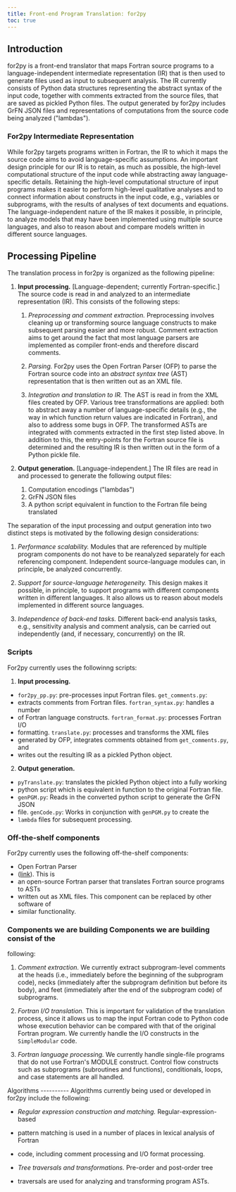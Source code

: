 ```yaml
---
title: Front-end Program Translation: for2py
toc: true
---
```


## Introduction

for2py is a front-end translator that maps Fortran source programs to a
language-independent intermediate representation (IR) that is  then used to
generate files used as input to subsequent analysis. The IR currently consists
of Python data structures representing the abstract syntax of the input code,
together with comments extracted from the source files, that are saved as
pickled Python files.  The output generated by for2py includes GrFN JSON files
and representations of computations from the source code being analyzed
("lambdas").

### For2py Intermediate Representation

While for2py targets programs written in Fortran, the IR to which it maps the
source code aims to avoid language-specific assumptions.  An important design
principle for our IR is to retain, as much as possible, the high-level
computational structure of the input code while abstracting away
language-specific details.  Retaining the high-level computational structure of
input programs makes it easier to perform high-level qualitative analyses and to
connect information about constructs in the input code, e.g., variables or
subprograms, with the results of analyses of text documents  and equations.  The
language-independent nature of the IR makes it possible, in principle, to
analyze models that may have been implemented using multiple source languages,
and also to reason about and compare models written in different source
languages.

## Processing Pipeline

The translation process in for2py is organized as the following pipeline:

1. **Input processing.**  [Language-dependent; currently Fortran-specific.] The
   source code is read in and analyzed to an intermediate representation (IR).
   This consists of the following steps:

   1. *Preprocessing and comment extraction.*  Preprocessing involves cleaning
      up or transforming source language constructs to make subsequent parsing
      easier and more robust.  Comment extraction aims to get around the fact
      that most language parsers are implemented as compiler front-ends and
      therefore discard comments.

   2. *Parsing.*  For2py uses the Open Fortran Parser (OFP) to parse the Fortran
      source code into an *abstract syntax tree* (AST) representation that is
      then written out as an XML file.

   3. *Integration and translation to IR.*  The AST is read in from the XML
      files created by OFP.  Various tree transformations are applied: both to
      abstract away a number of language-specific details (e.g., the way in
      which function return values are indicated in Fortran), and also to
      address some bugs in OFP.  The transformed ASTs are integrated with
      comments extracted in the first step listed above. In addition to this,
      the entry-points for the Fortran source file is determined and the
      resulting IR is then written out in the form of a Python pickle file.

2. **Output generation.**  [Language-independent.]  The IR files are read in and
   processed to generate the following output files:

    1. Computation encodings ("lambdas")
    2. GrFN JSON files
    3. A python script equivalent in function to the Fortran file being
       translated
	
The separation of the input processing and output generation into two distinct
steps is motivated by the following design considerations:

1. *Performance scalability.*  Modules that are referenced by multiple program
   components do not have to be reanalyzed separately for each referencing
   component.  Independent source-language modules can, in principle, be
   analyzed concurrently.

2. *Support for source-language heterogeneity.*  This design makes it possible,
   in principle, to support programs with different components written in
   different languages.  It also allows us to reason about models implemented in
   different source languages.

3. *Independence of back-end tasks.*  Different back-end analysis tasks, e.g.,
   sensitivity analysis and comment analysis, can be carried out independently
   (and, if necessary, concurrently) on the IR.  


### Scripts 

For2py currently uses the followinng scripts:

1. **Input processing.**
  * `for2py_pp.py`: pre-processes input Fortran files.  `get_comments.py`:
  * extracts comments from Fortran files.  `fortran_syntax.py`: handles a number
  * of Fortran language constructs.  `fortran_format.py`: processes Fortran I/O
  * formatting.  `translate.py`: processes and transforms the XML files
  * generated by OFP, integrates comments obtained from `get_comments.py`, and
  * writes out the resulting IR as a pickled Python object.

2. **Output generation.**
  * `pyTranslate.py`: translates the pickled Python object into a fully working
  * python script which is equivalent in function to the original Fortran file.
  * `genPGM.py`: Reads in the converted python script to generate the GrFN JSON
  * file.  `genCode.py`: Works in conjunction with `genPGM.py` to create the
  * `lambda` files for subsequent processing.

### Off-the-shelf components

For2py currently uses the following off-the-shelf components:

* Open Fortran Parser
* ([link](https://github.com/OpenFortranProject/open-fortran-parser)).  This is
* an open-source Fortran parser that translates Fortran source programs to ASTs
* written out as XML files.  This component can be replaced by other software of
* similar functionality.


### Components we are building Components we are building consist of the
following:
1. *Comment extraction.*  We currently extract subprogram-level comments at the
heads (i.e., immediately before the beginning of the subprogram code), necks
(immediately after the subprogram definition but before its body), and feet
(immediately after the end of the subprogram code) of subprograms.

2. *Fortran I/O translation.*  This is important for validation of the
translation process, since it allows us to map the input Fortran code to Python
code whose execution behavior can be compared with that of the original Fortran
program.  We currently handle the I/O constructs in the `SimpleModular` code.

3. *Fortran language processing.*  We currently handle single-file programs that
do not use Fortran's MODULE construct.  Control flow constructs such as
subprograms (subroutines and functions), conditionals, loops, and case
statements are all handled.


Algorithms ---------- Algorithms currently being used or developed in for2py
include the following:

* *Regular expression construction and matching.*  Regular-expression-based
* pattern matching is used in a number of places in lexical analysis of Fortran
* code, including comment processing and I/O format processing.

* *Tree traversals and transformations.*  Pre-order and post-order tree
* traversals are used for analyzing and transforming program ASTs.

